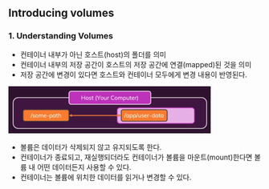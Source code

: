 ## Introducing volumes

### 1. Understanding Volumes

* 컨테이너 내부가 아닌 호스트(host)의 폴더를 의미
* 컨테이너 내부의 저장 공간이 호스트의 저장 공간에 연결(mapped)된 것을 의미 
* 저장 공간에 변경이 있다면 호스트와 컨테이너 모두에게 변경 내용이 반영된다.

<img src="../images/introducing-volumes-1.png" width="80%" />

* 볼륨은 데이터가 삭제되지 않고 유지되도록 한다.
* 컨테이너가 종료되고, 재실행되더라도 컨테이너가 볼륨을 마운트(mount)한다면 볼륨 내 어떤 데이터든지 사용할 수 있다.
* 컨테이너는 볼륨에 위치한 데이터를 읽거나 변경할 수 있다.